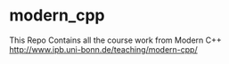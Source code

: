 # modern_cpp
This Repo Contains all the course work from Modern C++ http://www.ipb.uni-bonn.de/teaching/modern-cpp/
